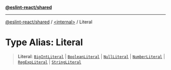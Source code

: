 [**@eslint-react/shared**](../../README.md)

***

[@eslint-react/shared](../../README.md) / [\<internal\>](../README.md) / Literal

# Type Alias: Literal

> **Literal**: [`BigIntLiteral`](../interfaces/BigIntLiteral.md) \| [`BooleanLiteral`](../interfaces/BooleanLiteral.md) \| [`NullLiteral`](../interfaces/NullLiteral.md) \| [`NumberLiteral`](../interfaces/NumberLiteral.md) \| [`RegExpLiteral`](../interfaces/RegExpLiteral.md) \| [`StringLiteral`](../interfaces/StringLiteral.md)
